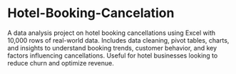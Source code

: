 # Hotel-Booking-Cancelation
A data analysis project on hotel booking cancellations using Excel with 10,000 rows of real-world data. Includes data cleaning, pivot tables, charts, and insights to understand booking trends, customer behavior, and key factors influencing cancellations. Useful for hotel businesses looking to reduce churn and optimize revenue.
